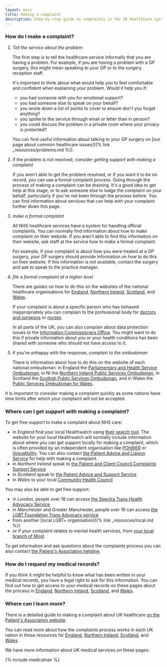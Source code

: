```yaml
---
layout: misc
title: Making a complaint
description: Step-by-step guide to complaints in the UK healthcare system
---
```


### How do I make a complaint?

1.  *Tell the service about the problem*

    The first step is to tell the healthcare service informally that you are having a problem. For example, if you are having a problem with a GP surgery, this might mean speaking to your GP or to the surgery reception staff. 

    It's important to think about what would help you to feel comfortable and confident when explaining your problem. Would it help you if:

    - you had someone with you for emotional support?
    - you had someone else to speak on your behalf? 
    - you wrote down a list of points to cover to ensure don't you forget anything?
    - you spoke to the service through email or letter than in person?
    - you could discuss the problem in a private room where your privacy is protected?
    
    You can find useful information about talking to your GP surgery on [our page about common healthcare issues]({% link _resources/problems.md %}).

2.  if the problem is not resolved, consider *getting support with making a complaint*

    If you aren't able to get the problem resolved, or if you want it to be on record, you can use a formal complaint process. Going through the process of making a complaint can be draining. It's a good idea to get help at this stage, or to ask someone else to lodge the complaint on your behalf, particularly if you've not been through the process before. You can find information about services that can help with your complaint further down this page. 

3.  *make a formal complaint*

    All NHS healthcare services have a system for handling official complaints. You can normally find information about how to make complaint on their website. If you aren't able to find this information on their website, ask staff at the service how to make a formal complaint.

    For example, if your complaint is about how you were treated at a GP surgery, your GP surgery should provide information on how to do this on their website. If this information is not available, contact the surgery and ask to speak to the practice manager.

4.  *file a formal complaint at a higher level*

    There are guides on how to do this on the websites of the national healthcare organisations for [England](https://www.england.nhs.uk/contact-us/complaint/complaining-to-nhse/), [Northern Ireland](https://www.nidirect.gov.uk/articles/raising-concern-or-making-complaint-about-health-services), [Scotland](https://www.nhsinform.scot/care-support-and-rights/health-rights/feedback-and-complaints/feedback-complaints-and-your-rights), and [Wales](https://www.wales.nhs.uk/ourservices/contactus/nhscomplaints). 
    
    If your complaint is about a specific person who has behaved inappropriately you can complain to the professional body for [doctors and surgeons](https://www.gmc-uk.org/concerns/information-for-patients/local-help-services) or [nurses](https://www.nmc.org.uk/concerns-nurses-midwives/support-for-patients-families-and-public/who-to-contact/).

    In all parts of the UK, you can also complain about data protection issues to the [Information Commissioners Office](https://ico.org.uk/make-a-complaint/data-protection-complaints/). You might want to do this if private information about you or your health conditions has been shared with someone who should not have access to it.

5.  if you're unhappy with the response, *complain to the ombudsman*

    There is information about how to do this on the website of each national ombudsman: in England the [Parliamentary and Health Service Ombudsman](https://www.ombudsman.org.uk/making-complaint), in NI the [Northern Ireland Public Services Ombudsman](https://nipso.org.uk/nipso/making-a-complaint/how-do-i-make-a-complaint-to-nipso/), in Scotland the [Scottish Public Services Ombudsman](https://www.spso.org.uk/sites/spso/files/communications_material/leaflets_public/2018%20NHS%20Scotland.pdf), and in Wales the [Public Services Ombudsman for Wales](https://www.ombudsman.wales/how-to-complain/).

It is important to consider making a complaint quickly as some nations have time limits after which your complaint will not be accepted.

### Where can I get support with making a complaint?

To get free support to make a complaint about NHS care:

- in *England* find your local Healthwatch using [their search tool](https://www.healthwatch.co.uk/your-local-healthwatch/list). The website for your local Healthwatch will normally include information about where you can get support locally for making a complaint, which is often provided by an independent organisation like [POhWER](https://www.pohwer.net/) or [VoiceAbility](https://www.voiceability.org/). You can also contact [the Patient Advice and Liaison Service](https://www.nhs.uk/nhs-services/hospitals/what-is-pals-patient-advice-and-liaison-service/) for help with making a complaint.
- in *Northern Ireland* speak to [the Patient and Client Council Complaints Support Service](https://pcc-ni.net/)
- in *Scotland* speak to [the Patient Advice and Support Service](https://www.cas.org.uk/pass)
- in *Wales* to your local [Community Health Council](https://111.wales.nhs.uk/localservices/communityhealthcouncils)

You may also be able to get free support:

- in *London*, people over 18 can access [the Spectra Trans Health Advocacy Service](https://spectra-london.org.uk/trans-services/trans-health-advocacy/)
- in *Manchester* and Greater Manchester, people over 16 can access [the LGBT Foundation Trans Advocacy service](http://lgbt.foundation/how-we-can-help-you/trans-advocacy)
- from another [local LGBT+ organisation]({% link _resources/local.md %})
- or if your complaint relates to mental health services, from [your local branch of Mind](https://www.mind.org.uk/information-support/local-minds/).

To get information and ask questions about the complaints process you can also contact [the Patient's Association helpline](https://www.patients-association.org.uk/helpline).

### How do I request my medical records?

If you think it might be helpful to know what has been written in your medical records, you have a legal right to ask for this information. You can find out how to get access to your medical records on these pages about the process in [England](https://www.nhs.uk/using-the-nhs/about-the-nhs/how-to-get-your-medical-records/), [Northern Ireland](https://www.nidirect.gov.uk/articles/accessing-medical-or-health-and-social-care-records), [Scotland](https://www.nhsinform.scot/care-support-and-rights/health-rights/confidentiality-and-data-protection/health-records#accessing-your-health-records), and [Wales](https://thepracticeofhealth.nhs.wales/patient-information/subject-access-request-sar/).

### Where can I learn more?

There is a detailed guide to making a complaint about UK healthcare [on the Patient's Association website](https://www.patients-association.org.uk/making-a-complaint).

You can read more about how the complaints process works in each UK nation in these resources for [England](https://www.ombudsman.org.uk/sites/default/files/How_to_raise_concerns_about_a_general_practice_0.pdf), [Northern Ireland](https://pcc-ni.net/download/20/leaflets-and-literature/4433/how-can-we-help-booklet.pdf), [Scotland](https://www.citizensadvice.org.uk/scotland/health/nhs-healthcare-s/nhs-complaints-s/), and [Wales](http://www.wales.nhs.uk/sites3/Documents/932/Healthcare%20Quality%20-%2030166_Putting%20Things%20Right_a5%20leaflet_English_WEB%20VERSION%20-%20FINAL%20-%202017%2003%2001.pdf).

We have more information about UK medical services on these pages:

{% include medicalnav %}
